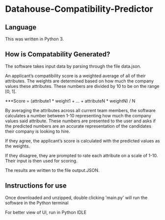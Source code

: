 # Datahouse-Compatibility-Predictor

## Language 
<p> This was written in Python 3. </p>

## How is Compatability Generated?
<p>The software takes input data by parsing through the file data.json.</p>

<p>An applicant’s compatibility score is a weighted average of all of their attributes. The weights are determined based on how much the company values these attributes. These numbers are divided by 10 to be on the range [0, 1].</p>

***Score = (attribute1 * weight1 + … + attributeN * weightN) / N

<p>By averaging the attributes across all current team members, the software calculates a number between 1-10 representing how much the company values said attribute. These numbers are presented to the user and asks if the predicted numbers are an accurate representation of the candidates their company is looking to hire.</p>

<p>If they agree, the applicant’s score is calculated with the predicted values as the weights.</p>

<p>If they disagree, they are prompted to rate each attribute on a scale of 1-10. Their input is then used for scoring.</p>

<p>The results are written to the file output.JSON.</p>

## Instructions for use
<p> Once downloaded and unzipped, double clicking 'main.py' will run the software in the Python terminal</p>
<p> For better view of UI, run in Python IDLE </p>
